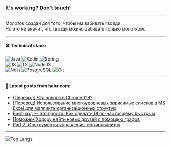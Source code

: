 ### It's working? Don't touch!

---
Молоток создан для того, чтобы им забивать гвозди. <br>
Но это не значит, что гвозди можно забивать только молотком.

---

#### 🛠️ Technical stack:

![Java](https://img.shields.io/badge/Java-informational?logo=Oracle&style=flat&logoColor=white&color=FF4500)
![Kotlin](https://img.shields.io/badge/Kotlin-informational?logo=Kotlin&style=flat&logoColor=white&color=774D97)
![Spring](https://img.shields.io/badge/SpringBoot-informational?logo=SpringBoot&style=flat&logoColor=white&color=6DB33F) <br>
![JS](https://img.shields.io/badge/JS-informational?logo=javaScript&style=flat&logoColor=black&color=F7Df1E)
![TS](https://img.shields.io/badge/TypeScript-informational?logo=typeScript&style=flat&logoColor=black&color=0667A8)
![NodeJS](https://img.shields.io/badge/NodeJS-informational?logo=node.js&style=flat&logoColor=white&color=70A760) <br>
![Nest](https://img.shields.io/badge/NestJS-informational?logo=NestJS&style=flat&logoColor=white&color=E0234E)
![PostgreSQL](https://img.shields.io/badge/PostgreSQL-informational?logo=PostgreSQL&style=flat&logoColor=white&color=DAA520)
![Git](https://img.shields.io/badge/Git-informational?logo=git&style=flat&logoColor=white&color=778899)

___

#### 💬 Latest posts from habr.com:

<!-- BLOG-POST-LIST:START -->
- [[Перевод] Что нового в Chrome 119?](https://habr.com/ru/articles/771220/?utm_source=habrahabr&utm_medium=rss&utm_campaign=771220)
- [[Перевод] Использование многоуровневых зависимых списков в MS Excel для маппинга организационных структур](https://habr.com/ru/articles/771214/?utm_source=habrahabr&utm_medium=rss&utm_campaign=771214)
- [Байт-код — это просто! Как сделать DI по-настоящему быстрым](https://habr.com/ru/companies/yandex/articles/770800/?utm_source=habrahabr&utm_medium=rss&utm_campaign=770800)
- [Поможем Ходору найти новых друзей с помощью графов](https://habr.com/ru/articles/770914/?utm_source=habrahabr&utm_medium=rss&utm_campaign=770914)
- [Part 2. Инструменты управления тестированием](https://habr.com/ru/articles/771138/?utm_source=habrahabr&utm_medium=rss&utm_campaign=771138)
<!-- BLOG-POST-LIST:END -->

---
[![Top Langs](https://github-readme-stats-git-master-advtsetting-gmailcom.vercel.app/api/top-langs/?username=zloylis&langs_count=10&hide_title=false&title_color=e6edf3&size_weight=0.5&count_weight=0.5&layout=compact&hide_border=true&theme=dracula)](https://github.com/zloylis)

<!-- ![GitHub stats](https://github-readme-stats-git-master-advtsetting-gmailcom.vercel.app/api?username=zloylis&show_icons=true&hide_border=true&theme=dracula&hide_title=true&include_all_commits=true&count_private=true&hide=contribs&hide_rank=true) -->
